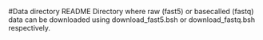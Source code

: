 #Data directory README
Directory where raw (fast5) or basecalled (fastq) data can be downloaded using download\_fast5.bsh or download\_fastq.bsh respectively.